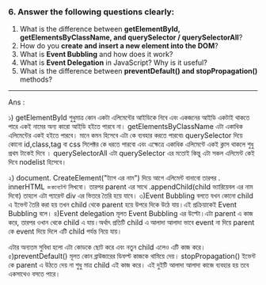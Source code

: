### 6. Answer the following questions clearly:

1. What is the difference between **getElementById, getElementsByClassName, and querySelector / querySelectorAll**?
2. How do you **create and insert a new element into the DOM**?
3. What is **Event Bubbling** and how does it work?
4. What is **Event Delegation** in JavaScript? Why is it useful?
5. What is the difference between **preventDefault() and stopPropagation()** methods?

---

Ans :

১)
getElementById শুধুমাত্র কোন একটা এলিমেন্টের আইডিকে নিবে এবং একজনের আইডি একটাই থাকতে পারে একই নামের অন্য কারো আইডি হইতে পারবে না।
getElementsByClassName এটা একাধিক এলিমেন্টের একই হইতে পারবে। মানে কমন হিসেবে এটা কে ব্যবহার করতে পারবো৷
querySelector দিয়ে কোনো id,class,tag বা css সিলেক্টর কে ধরতে পারবো এবং এক্ষেত্রে একাধিক এলিমেন্টে একই ক্লাস থাকলে শুধু প্রথম টাকেই দিবে ।
querySelectorAll এটা querySelector এর মতোই কিন্তু এটা সকল এলিমেন্ট কেই দিবে nodelist হিসেবে।

২) document. CreateElement("ট্যাগ এর নাম") দিয়ে আগে এলিমেন্ট বানাবো তারপর . innerHTML =`কনেটেন্ট` লিখবো।
তারপর parent এর সাথে .appendChild(child ভ্যারিয়েবল এর নাম দিবো) তাহলে এটা প্যারেন্ট div এর ভিতরে তৈরি হয়ে যাবে।
৩)Event Bubbling বলতে যখন কোনো child এ ইভেন্ট তৈরি করা হয় তখন child থেকে parent হয়ে উপরে দিকে উঠে যায়।এই প্রক্রিয়াকেই Event Bubbling বলে।
৪)Event delegation মূলত Event Bubbling এর উল্টো।এটা parent এ কাজ করে, তারপর ওখান থেকে child এ যায়।অর্থাৎ প্রতিটি child এ আলাদা আলাদা ভাবে event না দিয়ে parent কে event দিয়ে দিলে এটি child পর্যন্ত নিয়ে যায়।

এটার অন্যতম সুবিধা হলো এটা কোডকে ছোট করে এবং নতুন child এলেও এটি কাজ করে।
৫)preventDefault() মূলত কোন ব্রাউজারের ডিফল্ট কাজকে থামিয়ে দেয়।
stopPropagation() ইভেন্ট কে parent এ উঠতে দেয় না শুধু মাত্র child এই কাজ করে।
এই দুইটি আলাদা আলাদা কাজে ব্যবহার হয় তবে একসাথেও বসতে পারে।
